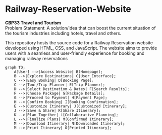 # Railway-Reservation-Website
<b> CBP33 Travel and Tourism </b> <br>
Problem Statement: A solution/idea that can boost the current situation of the tourism industries including hotels, travel and others. 

This repository hosts the source code for a Railway Reservation website developed using HTML, CSS, and JavaScript. The website aims to provide users with a seamless and user-friendly experience for booking and managing railway reservations

```mermaid
graph TD;
    A[User] -->|Access Website| B(Homepage);
    B -->|Explore Destinations| C{User Interface};
    C -->|Easy Booking| D[Booking Page];
    C -->|Tour/Trip Planner| E[Trip Planner];
    D -->|Select Destination & Dates| F[Search Results];
    F -->|Choose Package| G[Package Details];
    G -->|Proceed to Payment| H[Payment Page];
    H -->|Confirm Booking| I[Booking Confirmation];
    E -->|Customize Itinerary| J[Customized Itinerary];
    J -->|Save & Share| K[Share Itinerary];
    K -->|Plan Together| L[Collaborative Planning];
    L -->|Finalize Plans| M[Confirmed Itinerary];
    M -->|Download Itinerary| N[Downloaded Itinerary];
    M -->|Print Itinerary| O[Printed Itinerary];
```
